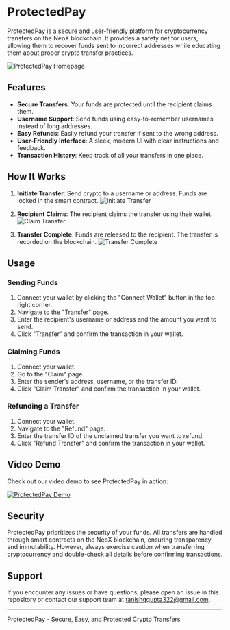 # ProtectedPay

ProtectedPay is a secure and user-friendly platform for cryptocurrency transfers on the NeoX blockchain. It provides a safety net for users, allowing them to recover funds sent to incorrect addresses while educating them about proper crypto transfer practices.

![ProtectedPay Homepage](https://example.com/protectedpay-homepage.png)

## Features

- **Secure Transfers**: Your funds are protected until the recipient claims them.
- **Username Support**: Send funds using easy-to-remember usernames instead of long addresses.
- **Easy Refunds**: Easily refund your transfer if sent to the wrong address.
- **User-Friendly Interface**: A sleek, modern UI with clear instructions and feedback.
- **Transaction History**: Keep track of all your transfers in one place.

## How It Works

1. **Initiate Transfer**: Send crypto to a username or address. Funds are locked in the smart contract.
   ![Initiate Transfer](https://example.com/initiate-transfer.gif)

2. **Recipient Claims**: The recipient claims the transfer using their wallet.
   ![Claim Transfer](https://example.com/claim-transfer.gif)

3. **Transfer Complete**: Funds are released to the recipient. The transfer is recorded on the blockchain.
   ![Transfer Complete](https://example.com/transfer-complete.png)

## Usage

### Sending Funds

1. Connect your wallet by clicking the "Connect Wallet" button in the top right corner.
2. Navigate to the "Transfer" page.
3. Enter the recipient's username or address and the amount you want to send.
4. Click "Transfer" and confirm the transaction in your wallet.

### Claiming Funds

1. Connect your wallet.
2. Go to the "Claim" page.
3. Enter the sender's address, username, or the transfer ID.
4. Click "Claim Transfer" and confirm the transaction in your wallet.

### Refunding a Transfer

1. Connect your wallet.
2. Navigate to the "Refund" page.
3. Enter the transfer ID of the unclaimed transfer you want to refund.
4. Click "Refund Transfer" and confirm the transaction in your wallet.

## Video Demo

Check out our video demo to see ProtectedPay in action:

[![ProtectedPay Demo](https://img.youtube.com/vi/YOUTUBE_VIDEO_ID_HERE/0.jpg)](https://www.youtube.com/watch?v=YOUTUBE_VIDEO_ID_HERE)

## Security

ProtectedPay prioritizes the security of your funds. All transfers are handled through smart contracts on the NeoX blockchain, ensuring transparency and immutability. However, always exercise caution when transferring cryptocurrency and double-check all details before confirming transactions.

## Support

If you encounter any issues or have questions, please open an issue in this repository or contact our support team at tanishqgupta322@gmail.com.

---

ProtectedPay - Secure, Easy, and Protected Crypto Transfers
